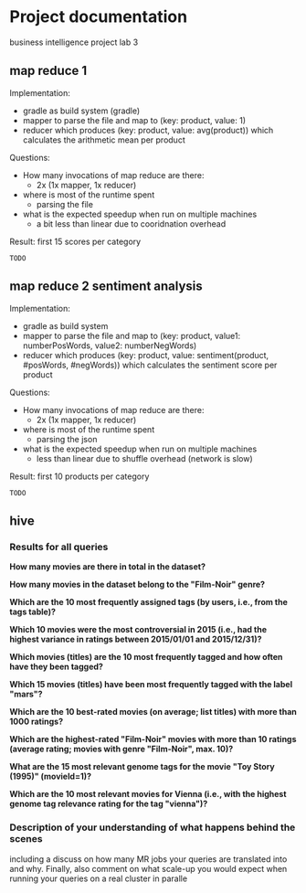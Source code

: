 # Project documentation

business intelligence project lab 3

## map reduce 1

Implementation:
 - gradle as build system (gradle)
 - mapper to parse the file and map to (key: product, value: 1)
 - reducer which produces (key: product, value: avg(product)) which calculates the arithmetic mean per product

Questions:
 - How many invocations of map reduce are there:
   - 2x (1x mapper, 1x reducer)
 - where is most of the runtime spent
   - parsing the file
 - what is the expected speedup when run on multiple machines
   - a bit less than linear due to cooridnation overhead

 Result: first 15 scores per category

```
TODO
```

## map reduce 2 sentiment analysis

Implementation:
 - gradle as build system
 - mapper to parse the file and map to (key: product, value1: numberPosWords, value2: numberNegWords)
 - reducer which produces (key: product, value: sentiment(product, #posWords, #negWords)) which calculates the sentiment score per product

Questions:
 - How many invocations of map reduce are there:
   - 2x (1x mapper, 1x reducer)
 - where is most of the runtime spent
   - parsing the json
 - what is the expected speedup when run on multiple machines
   - less than linear due to shuffle overhead (network is slow)

 Result: first 10 products per category

```
TODO
```

## hive

### Results for all queries

**How many movies are there in total in the dataset?**

**How many movies in the dataset belong to the "Film-Noir" genre?**



**Which are the 10 most frequently assigned tags (by users, i.e., from the tags table)?**



**Which 10 movies were the most controversial in 2015 (i.e., had the highest variance in ratings between 2015/01/01 and 2015/12/31)?**



**Which movies (titles) are the 10 most frequently tagged and how often have they been tagged?**



**Which 15 movies (titles) have been most frequently tagged with the label "mars"?**



**Which are the 10 best-rated movies (on average; list titles) with more than 1000 ratings?**



**Which are the highest-rated "Film-Noir" movies with more than 10 ratings (average rating; movies with genre "Film-Noir", max. 10)?**



**What are the 15 most relevant genome tags for the movie "Toy Story (1995)" (movieId=1)?**



**Which are the 10 most relevant movies for Vienna (i.e., with the highest genome tag relevance rating for the tag "vienna")?**




### Description of your understanding of what happens behind the scenes
including a discuss on how many MR jobs your queries are translated into and why. Finally, also comment on what scale-up you would expect when running your queries on a real cluster in paralle

